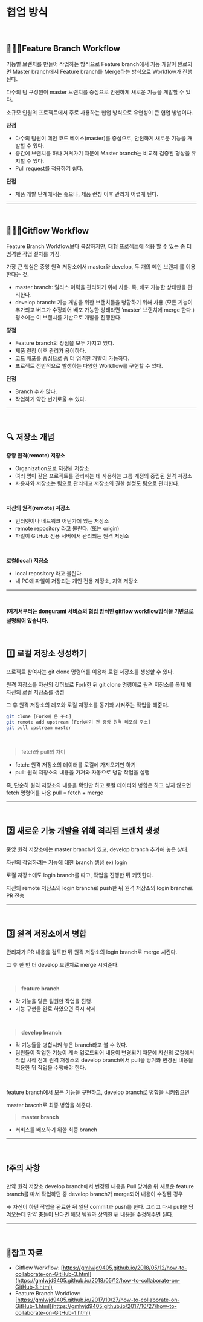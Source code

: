 # 협업 방식

<br>

## 👩‍👧‍👦Feature Branch Workflow

기능별 브랜치를 만들어 작업하는 방식으로 Feature branch에서 기능 개발이 완료되면 Master branch에서 Feature branch를 Merge하는 방식으로 Workflow가 진행된다.

다수의 팀 구성원이 master 브랜치를 중심으로 안전하게 새로운 기능을 개발할 수 있다. 

소규모 인원의 프로젝트에서 주로 사용하는 협업 방식으로 유연성이 큰 협업 방법이다. 

**장점**

- 다수의 팀원이 메인 코드 베이스(master)를 중심으로, 안전하게 새로운 기능을 개발할 수 있다.
- 중간에 브랜치를 하나 거쳐가기 때문에 Master branch는 비교적 검증된 형상을 유지할 수 있다.
- Pull request를 적용하기 쉽다.

**단점**

- 제품 개발 단계에서는 좋으나, 제품 런칭 이후 관리가 어렵게 된다.

---

<br>

## 👩‍👧‍👦Gitflow Workflow

Feature Branch Workflow보다 복잡하지만, 대형 프로젝트에 적용 할 수 있는 좀 더 엄격한 작업 절차를 가짐.

가장 큰 핵심은 중앙 원격 저장소에서 master와 develop, 두 개의 메인 브랜치 를 이용한다는 것.

- master branch: 릴리스 이력을 관리하기 위해 사용. 즉, 배포 가능한 상태만을 관리한다.
- develop branch: 기능 개발을 위한 브랜치들을 병합하기 위해 사용.(모든 기능이 추가되고 버그가 수정되어 배포 가능한 상태라면 ‘master’ 브랜치에 merge 한다.) 평소에는 이 브랜치를 기반으로 개발을 진행한다.

**장점**

- Feature branch의 장점을 모두 가지고 있다.
- 제품 런칭 이후 관리가 용이하다.
- 코드 배포를 중심으로 좀 더 엄격한 개발이 가능하다.
- 프로젝트 전반적으로 발생하는 다양한 Workflow를 구현할 수 있다.

**단점**

- Branch 수가 많다.
- 작업하기 약간 번거로울 수 있다.

---

<br>

## 🔍 저장소 개념

**중앙 원격(remote) 저장소**

- Organization으로 저장된 저장소
- 여러 명이 같은 프로젝트를 관리하는 데 사용하는 그룹 계정의 중립된 원격 저장소
- 사용자와 저장소는 팀으로 관리되고 저장소의 권한 설정도 팀으로 관리한다.

<br>

**자신의 원격(remote) 저장소**

- 인터넷이나 네트워크 어딘가에 있는 저장소
- remote repository 라고 불린다. (또는 origin)
- 파일이 GitHub 전용 서버에서 관리되는 원격 저장소

<br>

**로컬(local) 저장소**

- local repository 라고 불린다.
- 내 PC에 파일이 저장되는 개인 전용 저장소, 지역 저장소

---

<br>

**❗️여기서부터는 dongurami 서비스의 협업 방식인 gitflow workflow방식을 기반으로 설명되어 있습니다.** 

<br>

## 1️⃣ 로컬 저장소 생성하기

프로젝트 참여자는 git clone 명령어를 이용해 로컬 저장소를 생성할 수 있다. 

원격 저장소를 자신의 깃허브로 Fork한  뒤 git clone 명령어로 원격 저장소를 복제 해 자신의 로컬 저장소를 생성

그 후 원격 저장소의 레포와 로컬 저장소를 동기화 시켜주는 작업을 해준다. 

```bash
git clone [Fork해 온 주소]
git remote add upstream [Fork하기 전 중앙 원격 레포의 주소]
git pull upstream master
```

<br>

> fetch와 pull의 차이

- fetch: 원격 저장소의 데이터를 로컬에 가져오기만 하기
- pull: 원격 저장소의 내용을 가져와 자동으로 병합 작업을 실행

즉, 단순히 원격 저장소의 내용을 확인만 하고 로컬 데이터와 병합은 하고 싶지 않으면 fetch 명령어를 사용
pull = fetch + merge

---

<br>

## 2️⃣ 새로운 기능 개발을 위해 격리된 브랜치 생성

중앙 원격 저장소에는 master branch가 있고, develop branch 추가해 놓은 상태.

자신의 작업하려는 기능에 대한 branch 생성 ex) login

로컬 저장소에도 login branch를 따고, 작업을 진행한 뒤 커밋한다.

자신의 remote 저장소의  login branch로 push한 뒤 원격 저장소의 login branch로 PR 전송

---

<br>

## 3️⃣ 원격 저장소에서 병합

관리자가 PR 내용을 검토한 뒤 원격 저장소의 login branch로 merge 시킨다. 

그 후 한 번 더 develop 브랜치로 merge 시켜준다.

<br>

> **feature branch** 
- 각 기능을 맡은 팀원만 작업을 진행. 
- 기능 구현을 완료 하였으면 즉시 삭제

<br>

> **develop branch** 
- 각 기능들을 병합시켜 놓은 branch라고 볼 수 있다.
- 팀원들이 작업한 기능이 계속 업로드되어 내용이 변경되기 때문에 자신의 로컬에서 작업 시작 전에 원격 
   저장소의 develop branch에서 pull을 당겨와 변경된 내용을 적용한 뒤 작업을 수행해야 한다.

<br>

feature branch에서 모든 기능을 구현하고, develop branch로 병합을 시켜줬으면 

master bracnh로 최종 병합을 해준다. 

> **master branch**
- 서비스를 배포하기 위한 최종 branch

---

<br>

## ❗️주의 사항

만약 원격 저장소 develop branch에서 변경된 내용을 Pull 당겨온 뒤 새로운 feature branch를 따서 작업하던 중 develop branch가 merge되어 내용이 수정된 경우

⇒ 자신이 하던 작업을 완료한 뒤 일단 commit과 push를 한다. 그리고 다시 pull을 당겨오는데 만약 충돌이 난다면 해당 팀원과 상의한 뒤 내용을 수정해주면 된다. 

---

<br>

## 📝참고 자료

- Gitflow Workflow: [https://gmlwjd9405.github.io/2018/05/12/how-to-collaborate-on-GitHub-3.html](https://gmlwjd9405.github.io/2018/05/12/how-to-collaborate-on-GitHub-3.html)
- Feature Branch Workflow: [https://gmlwjd9405.github.io/2017/10/27/how-to-collaborate-on-GitHub-1.html](https://gmlwjd9405.github.io/2017/10/27/how-to-collaborate-on-GitHub-1.html)
